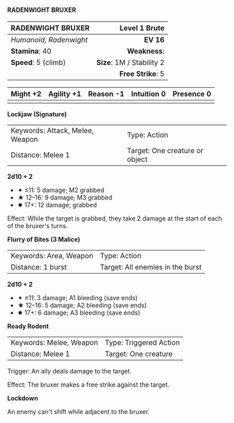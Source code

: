 #### RADENWIGHT BRUXER

| RADENWIGHT BRUXER      |          **Level 1 Brute** |
| :--------------------- | -------------------------: |
| *Humanoid, Radenwight* |                  **EV 16** |
| **Stamina**: 40        |              **Weakness**: |
| **Speed**: 5 (climb)   | **Size**: 1M / Stability 2 |
|                        |         **Free Strike**: 5 |

| **Might** +2 | **Agility** +1 | **Reason** -1 | **Intuition** 0 | **Presence** 0 |
| ------------ | -------------- | ------------- | --------------- | -------------- |
|              |                |               |                 |                |

**Lockjaw (Signature)**

|                                 |                                |
| :------------------------------ | :----------------------------- |
| Keywords: Attack, Melee, Weapon | Type: Action                   |
| Distance: Melee 1               | Target: One creature or object |

**2d10 + 2**

- ✦ ≤11: 5 damage; M2 grabbed
- ★ 12–16: 9 damage; M3 grabbed
- ✸ 17+: 12 damage; grabbed

Effect: While the target is grabbed, they take 2 damage at the start of each of the bruxer's turns.

**Flurry of Bites (3 Malice)**

|                        |                                  |
| :--------------------- | :------------------------------- |
| Keywords: Area, Weapon | Type: Action                     |
| Distance: 1 burst      | Target: All enemies in the burst |

**2d10 + 2**

- ✦ ≤11: 3 damage; A1 bleeding (save ends)
- ★ 12–16: 5 damage; A2 bleeding (save ends)
- ✸ 17+: 6 damage; A3 bleeding (save ends)

**Ready Rodent**

|                         |                        |
| :---------------------- | :--------------------- |
| Keywords: Melee, Weapon | Type: Triggered Action |
| Distance: Melee 1       | Target: One creature   |

Trigger: An ally deals damage to the target.

Effect: The bruxer makes a free strike against the target.

**Lockdown**

An enemy can't shift while adjacent to the bruxer.
